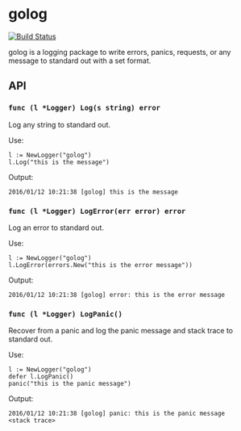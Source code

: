# golog

[![Build Status](https://travis-ci.org/crowdriff/golog.svg?branch=master)](https://travis-ci.org/crowdriff/golog)

golog is a logging package to write errors, panics, requests, or any message to standard out with a set format.

## API

### `func (l *Logger) Log(s string) error`

Log any string to standard out.

Use:
```
l := NewLogger("golog")
l.Log("this is the message")
```

Output:
```
2016/01/12 10:21:38 [golog] this is the message
```

### `func (l *Logger) LogError(err error) error`

Log an error to standard out.

Use:
```
l := NewLogger("golog")
l.LogError(errors.New("this is the error message"))
```

Output:
```
2016/01/12 10:21:38 [golog] error: this is the error message
```

### `func (l *Logger) LogPanic() `

Recover from a panic and log the panic message and stack trace to standard out.

Use:
```
l := NewLogger("golog")
defer l.LogPanic()
panic("this is the panic message")
```

Output:
```
2016/01/12 10:21:38 [golog] panic: this is the panic message
<stack trace>
```

